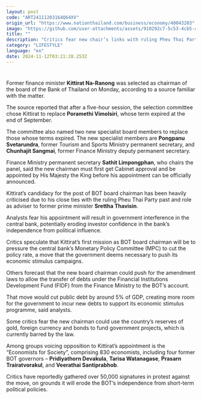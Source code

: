 ```yaml
---
layout: post
code: "ART24111203164Q64XV"
origin_url: "https://www.nationthailand.com/business/economy/40043203"
image: "https://github.com/user-attachments/assets/910292c7-5c53-4cb5-a78a-e8eb4aad0f92"
title: ""
description: "Critics fear new chair’s links with ruling Pheu Thai Party will erode Bank of Thailand’s independence"
category: "LIFESTYLE"
language: "en"
date: 2024-11-12T03:21:28.253Z
---
```


# 









Former finance minister **Kittirat Na-Ranong** was selected as chairman of the board of the Bank of Thailand on Monday, according to a source familiar with the matter.

The source reported that after a five-hour session, the selection committee chose Kittirat to replace **Poramethi Vimolsiri**, whose term expired at the end of September.

The committee also named two new specialist board members to replace those whose terms expired. The new specialist members are **Pongpanu Svetarundra**, former Tourism and Sports Ministry permanent secretary, and **Chunhajit Sangmai**, former Finance Ministry deputy permanent secretary.

Finance Ministry permanent secretary **Sathit Limpongphan**, who chairs the panel, said the new chairman must first get Cabinet approval and be appointed by His Majesty the King before his appointment can be officially announced.

Kittirat’s candidacy for the post of BOT board chairman has been heavily criticised due to his close ties with the ruling Pheu Thai Party past and role as adviser to former prime minister **Srettha Thavisin**.

Analysts fear his appointment will result in government interference in the central bank, potentially eroding investor confidence in the bank’s independence from political influence.

Critics speculate that Kittirat’s first mission as BOT board chairman will be to pressure the central bank’s Monetary Policy Committee (MPC) to cut the policy rate, a move that the government deems necessary to push its economic stimulus campaigns.

Others forecast that the new board chairman could push for the amendment laws to allow the transfer of debts under the Financial Institutions Development Fund (FIDF) from the Finance Ministry to the BOT’s account.

That move would cut public debt by around 5% of GDP, creating more room for the government to incur new debts to support its economic stimulus programme, said analysts.

Some critics fear the new chairman could use the country’s reserves of gold, foreign currency and bonds to fund government projects, which is currently barred by the law.

Among groups voicing opposition to Kittirat’s appointment is the “Economists for Society”, comprising 830 economists, including four former BOT governors – **Pridiyathorn Devakula**, **Tarisa Watanagase**, **Prasarn Trairatvorakul**, and **Veerathai Santiprabhob**.

Critics have reportedly gathered over 50,000 signatures in protest against the move, on grounds it will erode the BOT’s independence from short-term political policies.